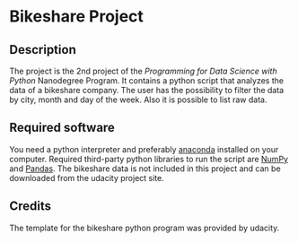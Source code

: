 # Bikeshare Project

## Description
The project is the 2nd project of the *Programming for Data Science with Python* Nanodegree Program. It contains a python script that analyzes the data of a bikeshare company. The user has the possibility to filter the data by city, month and day of the week. Also it is possible to list raw data.

## Required software
You need a python interpreter and preferably [anaconda](https://www.anaconda.com/) installed on your computer. Required third-party python libraries to run the script are [NumPy](https://numpy.org/) and [Pandas](https://pandas.pydata.org/).
The bikeshare data is not included in this project and can be downloaded from the udacity project site.

## Credits
The template for the bikeshare python program was provided by udacity. 

